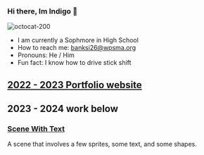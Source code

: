 ### Hi there, Im Indigo 👋
![octocat-200](https://user-images.githubusercontent.com/117922498/212075161-807c2984-3a1c-452d-9678-60cb0e23e486.png)
- I am currently a Sophmore in High School
- How to reach me: banksi26@wpsma.org
- Pronouns: He / Him
- Fun fact: I know how to drive stick shift
## [2022 - 2023 Portfolio website](https://banksi26.github.io/Portfolio/index.html)

## 2023 - 2024 work below

### [Scene With Text](https://studio.code.org/projects/gamelab/RW679yGDC5QFUB-4S6a6JLQoFweXMgJt9mvI-2Jwu7g)
A scene that involves a few sprites, some text, and some shapes.
